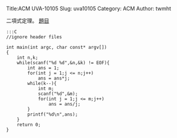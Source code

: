 Title:ACM UVA-10105
Slug: uva10105
Category: ACM
Author: twmht

二項式定理。
[題目](http://luckycat.kshs.kh.edu.tw/homework/q10105.htm)

    :::C
    //ignore header files

    int main(int argc, char const* argv[])
    {
        int n,k;
        while(scanf("%d %d",&n,&k) != EOF){
            int ans = 1;
            for(int j = 1;j <= n;j++)
                ans = ans*j;
            while(k--){
                int m;
                scanf("%d",&m);
                for(int j = 1;j <= m;j++)
                    ans = ans/j;
            }
            printf("%d\n",ans);
        }
        return 0;
    }

